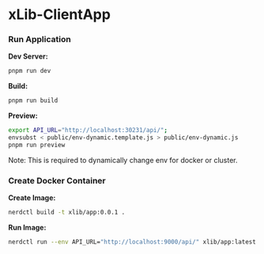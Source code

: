 # xLib-ClientApp

### Run Application

**Dev Server:**
```bash
pnpm run dev 
```

**Build:**
```bash
pnpm run build
```

**Preview:**
```bash
export API_URL="http://localhost:30231/api/";
envsubst < public/env-dynamic.template.js > public/env-dynamic.js
pnpm run preview
```
Note: This is required to dynamically change env for docker or cluster.


### Create Docker Container

**Create Image:**
```bash
nerdctl build -t xlib/app:0.0.1 .
```

**Run Image:**
```bash
nerdctl run --env API_URL="http://localhost:9000/api/" xlib/app:latest
```